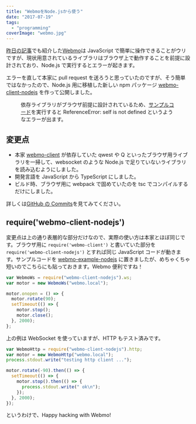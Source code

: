```yaml
---
title: "WebmoをNode.jsから使う"
date: "2017-07-19"
tags:
  - "programming"
coverImage: "webmo.jpg"
---
```


[昨日の記事](https://junkato.jp/ja/blog/2017/07/19/webmo/)でも紹介した[Webmo](http://webmo.io/)は JavaScript で簡単に操作できることがウリですが、現状用意されているライブラリはブラウザ上で動作することを前提に設計されており、Node.js で実行するとエラーが起きます。

エラーを直して本家に pull request を送ろうと思っていたのですが、そう簡単ではなかったので、Node.js 用に移植した新しい npm パッケージ [webmo-client-nodejs](https://www.npmjs.com/package/webmo-client-nodejs) を作って公開しました。

<figure className="center"><a href="https://junkato.jp/ja/blog/wp-content/uploads/2017/07/webmo-client-error.png"><img src="/images/webmo-client-error.png" alt="" /></a><figcaption>依存ライブラリがブラウザ前提に設計されているため、<a href="https://github.com/arcatdmz/webmo-example-nodejs/blob/master/index.orig.js">サンプルコード</a>を実行すると  
ReferenceError: self is not defined というようなエラーが出ます。</figcaption></figure>

## 変更点

- 本家 [webmo-client](https://github.com/cidreixd/webmo-library-javascript) が依存していた qwest や Q といったブラウザ用ライブラリを一掃して、websocket のような Node.js で足りていないライブラリを読み込むようにしました。
- 開発言語を JavaScript から TypeScript にしました。
- ビルド時、ブラウザ用に webpack で固めていたのを tsc でコンパイルするだけにしました。

詳しくは[GitHub の Commits](https://github.com/arcatdmz/webmo-library-nodejs/commits/master)を見てみてください。

## require('webmo-client-nodejs')

変更点は上の通り表層的な部分だけなので、実際の使い方は本家とほぼ同じです。ブラウザ用に `require('webmo-client')` と書いていた部分を `require('webmo-client-nodejs')` とすれば同じ JavaScript コードが動きます。サンプルコードを [webmo-example-nodejs](https://github.com/arcatdmz/webmo-example-nodejs) に置きましたが、めちゃくちゃ短いのでこちらにも貼っておきます。Webmo 便利ですね！

```javascript
var WebmoWs = require("webmo-client-nodejs").ws;
var motor = new WebmoWs("webmo.local");

motor.onopen = () => {
  motor.rotate(90);
  setTimeout(() => {
    motor.stop();
    motor.close();
  }, 2000);
};
```

上の例は WebSocket を使っていますが、HTTP もテスト済みです。

```javascript
var WebmoHttp = require("webmo-client-nodejs").http;
var motor = new WebmoHttp("webmo.local");
process.stdout.write("testing http client ...");

motor.rotate(-90).then(() => {
  setTimeout(() => {
    motor.stop().then(() => {
      process.stdout.write(" ok\n");
    });
  }, 2000);
});
```

というわけで、Happy hacking with Webmo!
